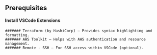## Prerequisites
#### Install VSCode Extensions

    ####### Terraform (by HashiCorp) – Provides syntax highlighting and formatting.
    ####### AWS Toolkit – Helps with AWS authentication and resource management.
    ####### Remote - SSH – For SSH access within VSCode (optional).
